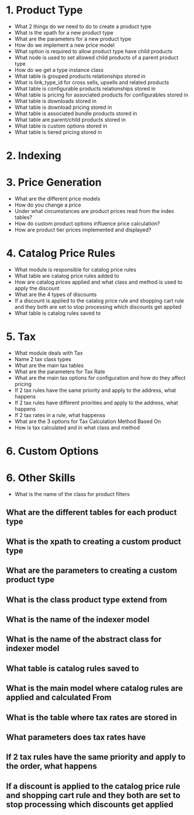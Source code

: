 # 1. Product Type

- What 2 things do we need to do to create a product type
- What is the xpath for a new product type
- What are the parameters for a new product type
- How do we implement a new price model
- What option is required to allow product type have child products
- What node is used to set allowed child products of a parent product type
- How do we get a type instance class
- What table is grouped products relationships stored in
- What is link_type_id for cross sells, upsells and related products
- What table is configurable products relationships stored in
- What table is pricing for associated products for configurables stored in
- What table is downloads stored in
- What table is download pricing stored in
- What table is associated bundle products stored in
- What table are parent/child products stored in
- What table is custom options stored in
- What table is tiered pricing stored in


# 2. Indexing

# 3. Price Generation

- What are the different price models
- How do you change a price
- Under what circumstances are product prices read from the index tables?
- How do custom product options influence price calculation?
- How are product tier prices implemented and displayed?

# 4. Catalog Price Rules

- What module is responsible for catalog price rules
- What table are catalog price rules added to
- How are catalog prices applied and what class and method is used to apply the discount
- What are the 4 types of discounts
- If a discount is applied to the catalog price rule and shopping cart rule and they both are set to stop processing which discounts get applied
- What table is catalog rules saved to


# 5. Tax

- What module deals with Tax
- Name 2 tax class types
- What are the main tax tables
- What are the parameters for Tax Rate
- What are the main tax options for configuration and how do they affect pricing
- If 2 tax rules have the same priority and apply to the address, what happens
- If 2 tax rules have different priorities and apply to the address, what happens
- If 2 tax rates in a rule, what happenss
- What are the 3 options for Tax Calculation Method Based On
- How is tax calculated and in what class and method


# 6. Custom Options


# 6. Other Skills

- What is the name of the class for product filters





## What are the different tables for each product type
## What is the xpath to creating a custom product type
## What are the parameters to creating a custom product type
## What is the class product type extend from
## What is the name of the indexer model
## What is the name of the abstract class for indexer model
## What table is catalog rules saved to
## What is the main model where catalog rules are applied and calculated From
## What is the table where tax rates are stored in
## What parameters does tax rates have
## If 2 tax rules have the same priority and apply to the order, what happens
## If a discount is applied to the catalog price rule and shopping cart rule and they both are set to stop processing which discounts get applied
